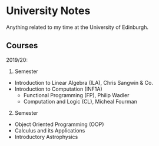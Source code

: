 # University Notes

Anything related to my time at the University of Edinburgh.

## Courses

2019/20:
1. Semester
  - Introduction to Linear Algebra (ILA), Chris Sangwin & Co.
  - Introduction to Computation (INF1A)
     - Functional Programming (FP), Philip Wadler
     - Computation and Logic (CL), Micheal Fourman
2. Semester
  - Object Oriented Programming (OOP)
  - Calculus and its Applications
  - Introductory Astrophysics
